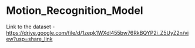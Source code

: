 # Motion_Recognition_Model
Link to the dataset - https://drive.google.com/file/d/1zepk1WXdl455bw76RkBQYP2i_Z5UyZ2n/view?usp=share_link
